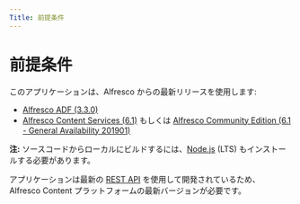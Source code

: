 ```yaml
---
Title: 前提条件
---
```


# 前提条件

このアプリケーションは、Alfresco からの最新リリースを使用します:

- [Alfresco ADF (3.3.0)](https://community.alfresco.com/community/application-development-framework/pages/get-started)
- [Alfresco Content Services (6.1)](https://www.alfresco.com/platform/content-services-ecm)
  もしくは [Alfresco Community Edition (6.1 - General Availability 201901)](https://www.alfresco.com/products/community/download)

**注:** ソースコードからローカルにビルドするには、[Node.js](https://nodejs.org/ja/) (LTS) もインストールする必要があります。

アプリケーションは最新の [REST API](https://docs.alfresco.com/5.2/pra/1/topics/pra-welcome.html) を使用して開発されているため、
Alfresco Content プラットフォームの最新バージョンが必要です。
